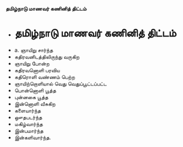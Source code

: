 **தமிழ்நாடு மாணவர் கணினித் திட்டம்**
- # தமிழ்நாடு மாணவர் கணினித் திட்டம்
- a. ஞாயிறு சார்ந்த
-   கதிரவனிடத்திலிருந்து   வருகிற
- ஞாயிறு போன்ற
- கதிரவனொளி பரவிய
- கதிரொளி வண்ணம் பெற்ற
- ஞாயிற்றொளியால் வெது வெதுப்பூட்டப்பட்ட
- பொன்னொளி   பூத்த
- புன்னகை பூத்த
- இன்னொளி வீசுகிற
- களையார்ந்த
- ஔதபடர்ந்த
-  மகிழ்வார்ந்த
- இன்பமார்ந்த
- இன்களிவார்ந்த.

